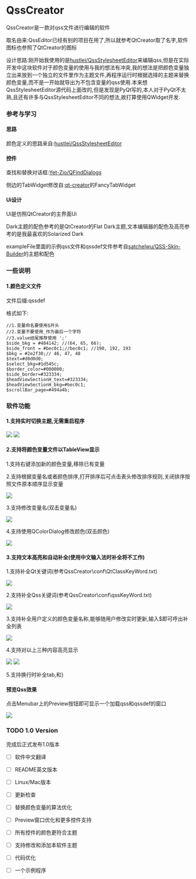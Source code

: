 # QssCreator

QssCreator是一款对qss文件进行编辑的软件

取名由来:QssEditor已经有别的项目在用了,所以就参考QtCreator取了名字,软件图标也参照了QtCreator的图标

设计思路:刚开始我使用的是[hustlei/QssStylesheetEditor](https://github.com/hustlei/QssStylesheetEditor)来编辑qss,但是在实际开发中这块软件对于颜色变量的使用与我的想法有冲突,我的想法是把颜色变量独立出来放到一个独立的文件里作为主题文件,再程序运行时根据选择的主题来替换颜色变量,而不是一开始就导出为不包含变量的qss使用.本来想QssStylesheetEditor源代码上面改的,但是发现是PyQt写的,本人对于PyQt不太熟,且还有许多与QssStylesheetEditor不同的想法,故打算使用QWidget开发.

### 参考与学习

#### 思路

颜色定义的思路来自:[hustlei/QssStylesheetEditor](https://github.com/hustlei/QssStylesheetEditor)

#### 控件

查找和替换对话框:[Yet-Zio/QFindDialogs](https://github.com/Yet-Zio/QFindDialogs)

侧边的TabWidget修改自:[qt-creator](https://github.com/qt-creator/qt-creator)的FancyTabWidget

#### Ui设计

Ui是仿照QtCreator的主界面Ui

Dark主题的配色参考的是QtCreator的Flat Dark主题,文本编辑器的配色及高亮参考的是我最喜欢的Solarized Dark

exampleFile里面的示例qss文件和qssdef文件参考自[satchelwu/QSS-Skin-Builder](https://github.com/satchelwu/QSS-Skin-Builder)的主题和配色

### 一些说明

#### 1.颜色定义文件

文件后缀:qssdef

格式如下:

``` //Warning 
//1.变量命名要使用$开头
//2.变量不要使用_作为最后一个字符
//3.value结尾推荐使用 ';'
$side_bkg = #404142; //(64, 65, 66); 
$side_front = #bec0c1;//bec0c1; //190, 192, 193
$bkg = #2e2f30;// 46, 47, 48
$text=#d0d0d0;
$select_bkg=#1d545c;
$border_color=#000000;
$side_border=#323334;
$headViewSectionH_text=#323334;
$headViewSectionH_bkg=#bec0c1;
$scrollBar_page=#494a4b;
```

### 软件功能

#### 1.支持实时切换主题,无需重启程序

![](.//READMEimages/ThemeDark.png) ![](.//READMEimages/ThemeNone.png)



#### 2.支持将颜色变量文件以TableView显示

1.支持右键添加新的颜色变量,移除已有变量

2.支持根据变量名或者颜色排序,打开排序后可点击表头修改排序规则,关闭排序按照文件原本顺序显示变量

![](.//READMEimages/ColorDefWidgetMenu.png)

3.支持修改变量名(双击变量名)

![](.//READMEimages/ChangeDefName.png)

4.支持使用QColorDialog修改颜色(双击颜色)

![](.//READMEimages/ChangeColor.png)

#### 3.支持文本高亮和自动补全(使用中文输入法时补全将不工作)

1.支持补全Qt关键词(参考QssCreator\conf\QtClassKeyWord.txt)

![](.//READMEimages/AutoCQtClass.png)

2.支持补全Qss关键词(参考QssCreator\conf\qssKeyWord.txt)

![](.//READMEimages/AutoCQssKeyword.png)

3.支持补全用户定义的颜色变量名称,能够随用户修改实时更新,输入$即可呼出补全列表

![](.//READMEimages/AutoCDef.png)



4.支持对以上三种内容高亮显示

![](.//READMEimages/Highlight.png) ![](.//READMEimages/HighlightNoneTheme.png)

5.支持换行时补全tab,和}

#### 预览Qss效果

点击Menubar上的Preview按钮即可显示一个加载qss和qssdef的窗口

![](.//READMEimages/PreviewWidget.png) 



### TODO 1.0 Version

完成后正式发布1.0版本

- [ ] 软件中文翻译

- [ ] README英文版本

- [ ] Linux/Mac版本

- [ ] 更新检查

- [ ] 替换颜色变量的算法优化

- [ ] Preview窗口优化和更多控件支持

- [ ] 所有控件的颜色更符合主题

- [ ] 支持修改和添加本软件主题

- [ ] 代码优化

- [ ] 一个示例程序

  

